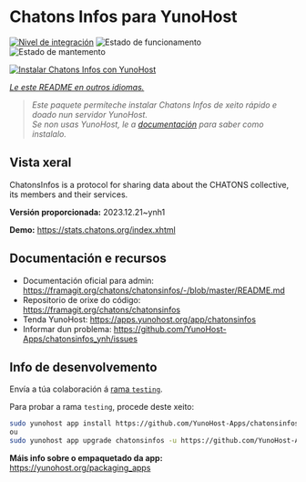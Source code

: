 <!--
NOTA: Este README foi creado automáticamente por <https://github.com/YunoHost/apps/tree/master/tools/readme_generator>
NON debe editarse manualmente.
-->

# Chatons Infos para YunoHost

[![Nivel de integración](https://apps.yunohost.org/badge/integration/chatonsinfos)](https://ci-apps.yunohost.org/ci/apps/chatonsinfos/)
![Estado de funcionamento](https://apps.yunohost.org/badge/state/chatonsinfos)
![Estado de mantemento](https://apps.yunohost.org/badge/maintained/chatonsinfos)

[![Instalar Chatons Infos con YunoHost](https://install-app.yunohost.org/install-with-yunohost.svg)](https://install-app.yunohost.org/?app=chatonsinfos)

*[Le este README en outros idiomas.](./ALL_README.md)*

> *Este paquete permíteche instalar Chatons Infos de xeito rápido e doado nun servidor YunoHost.*  
> *Se non usas YunoHost, le a [documentación](https://yunohost.org/install) para saber como instalalo.*

## Vista xeral

ChatonsInfos is a protocol for sharing data about the CHATONS collective, its members and their services.


**Versión proporcionada:** 2023.12.21~ynh1

**Demo:** <https://stats.chatons.org/index.xhtml>
## Documentación e recursos

- Documentación oficial para admin: <https://framagit.org/chatons/chatonsinfos/-/blob/master/README.md>
- Repositorio de orixe do código: <https://framagit.org/chatons/chatonsinfos>
- Tenda YunoHost: <https://apps.yunohost.org/app/chatonsinfos>
- Informar dun problema: <https://github.com/YunoHost-Apps/chatonsinfos_ynh/issues>

## Info de desenvolvemento

Envía a túa colaboración á [rama `testing`](https://github.com/YunoHost-Apps/chatonsinfos_ynh/tree/testing).

Para probar a rama `testing`, procede deste xeito:

```bash
sudo yunohost app install https://github.com/YunoHost-Apps/chatonsinfos_ynh/tree/testing --debug
ou
sudo yunohost app upgrade chatonsinfos -u https://github.com/YunoHost-Apps/chatonsinfos_ynh/tree/testing --debug
```

**Máis info sobre o empaquetado da app:** <https://yunohost.org/packaging_apps>
